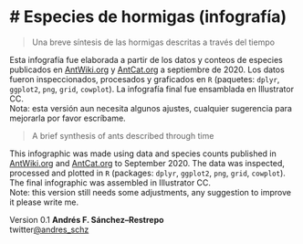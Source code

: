 # # Especies de hormigas (infografía)
> Una breve síntesis de las hormigas descritas a través del tiempo
 
Esta infografía fue elaborada a partir de los datos y conteos de especies publicados en [AntWiki.org](https://www.antwiki.org/wiki/Species_Accounts) y [AntCat.org](https://antcat.org/) a septiembre de 2020. Los datos fueron inspeccionados, procesados y graficados en `R` (paquetes: `dplyr`, `ggplot2`, `png`, `grid`, `cowplot`). La infografía final fue ensamblada en Illustrator CC.  
Nota: esta versión aun necesita algunos ajustes,  cualquier sugerencia para mejorarla por favor escríbame.    

>A brief synthesis of ants described through time

This infographic was made using data and species counts published in [AntWiki.org](https://www.antwiki.org/wiki/Species_Accounts) and [AntCat.org](https://antcat.org/) to September 2020. The data was inspected, processed and plotted in `R` (packages: `dplyr`, `ggplot2`, `png`, `grid`, `cowplot`). The final infographic was assembled in Illustrator CC.  
Note: this version still needs some adjustments, any suggestion to improve it please write me.  

Version 0.1 
**Andrés F. Sánchez–Restrepo**  
twitter[@andres_schz](https://twitter.com/andres_schz)

